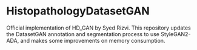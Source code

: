 # HistopathologyDatasetGAN

Official implementation of HD_GAN by Syed Rizvi.
This repository updates the DatasetGAN annotation and segmentation process to use StyleGAN2-ADA, 
and makes some improvements on memory consumption.
